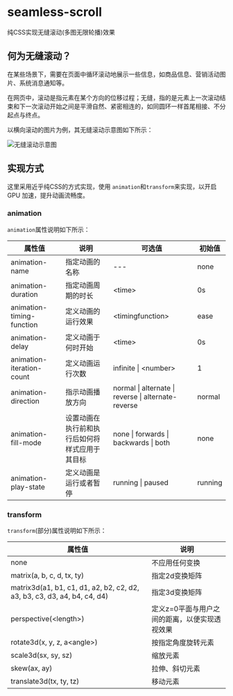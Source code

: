 # seamless-scroll

纯CSS实现无缝滚动(多图无限轮播)效果

## 何为无缝滚动？

在某些场景下，需要在页面中循环滚动地展示一些信息，如商品信息、营销活动图片、系统消息通知等。

在网页中，滚动是指元素在某个方向的位移过程；无缝，指的是元素上一次滚动结束和下一次滚动开始之间是平滑自然、紧密相连的，如同圆环一样首尾相接、不分起点与终点。

以横向滚动的图片为例，其无缝滚动示意图如下所示：

![无缝滚动示意图](https://mmbiz.qpic.cn/mmbiz_gif/wnFvhQqHtzy0HhTkvXTmxVKc70O7o6ywfpJAMHJjLFwXn0uw3nPChd5nUHOJ0v26IqVDZ0UYMGAXgLOcdYNUNw/0?wx_fmt=gif)


## 实现方式

这里采用近乎纯CSS的方式实现，使用 `animation`和`transform`来实现，以开启 GPU 加速，提升动画流畅度。

### animation

`animation`属性说明如下所示：

| 属性值 | 说明 | 可选值 | 初始值 |
| --- | --- | --- | --- |
| animation-name | 指定动画的名称 | --- | none |
| animation-duration | 指定动画周期的时长 | \<time\> | 0s |
| animation-timing-function | 定义动画的运行效果 | \<timingfunction\> | ease |
| animation-delay | 定义动画于何时开始 | \<time\> | 0s |
| animation-iteration-count | 定义动画运行次数 | infinite \| \<number\> | 1 |
| animation-direction | 指示动画播放方向 | normal \| alternate \| reverse \| alternate-reverse | normal |
| animation-fill-mode | 设置动画在执行前和执行后如何将样式应用于其目标 | none \| forwards \| backwards \| both | none |
| animation-play-state | 定义动画是运行或者暂停 | running \| paused | running |


### transform

`transform`(部分)属性说明如下所示：

| 属性值 | 说明 |
| --- | --- |
| none | 不应用任何变换 |
| matrix(a, b, c, d, tx, ty) | 指定2d变换矩阵 | 
| matrix3d(a1, b1, c1, d1, a2, b2, c2, d2, a3, b3, c3, d3, a4, b4, c4, d4) | 指定3d变换矩阵 | 
| perspective(\<length\>) | 定义z=0平面与用户之间的距离，以便实现透视效果 | 
| rotate3d(x, y, z, a\<angle\>) | 按指定角度旋转元素 | 
| scale3d(sx, sy, sz) | 缩放元素 | 
| skew(ax, ay) | 拉伸、斜切元素 | 
| translate3d(tx, ty, tz) | 移动元素 |